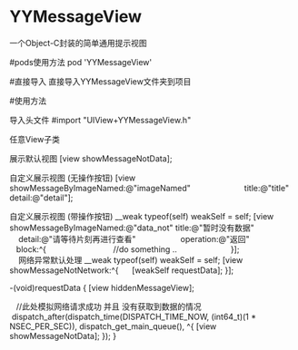 # YYMessageView
一个Object-C封装的简单通用提示视图

#pods使用方法
pod 'YYMessageView'

#直接导入
直接导入YYMessageView文件夹到项目

#使用方法

导入头文件
#import "UIView+YYMessageView.h"

任意View子类

展示默认视图
[view showMessageNotData];

自定义展示视图 (无操作按钮)
[view showMessageByImageNamed:@"imageNamed"
                        title:@"title"
                       detail:@"detail"];
                       
自定义展示视图 (带操作按钮)
__weak typeof(self) weakSelf = self;
[view showMessageByImageNamed:@"data_not"
                        title:@"暂时没有数据"
                       detail:@"请等待片刻再进行查看"
                    operation:@"返回"
                        block:^{
                              //do something ..
                        }];
                             
网络异常默认处理
 __weak typeof(self) weakSelf = self;
[view showMessageNotNetwork:^{
      [weakSelf requestData];
}];

-(void)requestData
{
    [view hiddenMessageView];
    
    //此处模拟网络请求成功 并且 没有获取到数据的情况
    dispatch_after(dispatch_time(DISPATCH_TIME_NOW, (int64_t)(1 * NSEC_PER_SEC)), dispatch_get_main_queue(), ^{
        [view showMessageNotData];
    });
}


